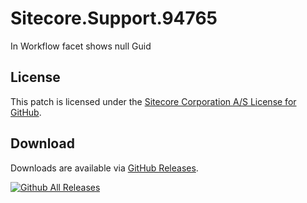 # Sitecore.Support.94765
In Workflow facet shows null Guid

## License  
This patch is licensed under the [Sitecore Corporation A/S License for GitHub](https://github.com/sitecoresupport/Sitecore.Support.94765/blob/master/LICENSE).  

## Download  
Downloads are available via [GitHub Releases](https://github.com/sitecoresupport/Sitecore.Support.94765/releases).  

[![Github All Releases](https://img.shields.io/github/downloads/SitecoreSupport/Sitecore.Support.94765/total.svg)](https://github.com/SitecoreSupport/Sitecore.Support.94765/releases)

